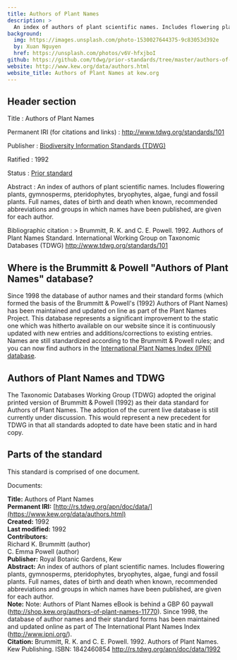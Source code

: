 ```yaml
---
title: Authors of Plant Names
description: >
  An index of authors of plant scientific names. Includes flowering plants, gymnosperms, pteridophytes, bryophytes, algae, fungi and fossil plants. Full names, dates of birth and death when known, recommended abbreviations and groups in which names have been published, are given for each author. Authors of Plant Names has been incorporated into the [International Plant Names Index (IPNI)](https://www.ipni.org/).
background:
  img: https://images.unsplash.com/photo-1530027644375-9c83053d392e
  by: Xuan Nguyen
  href: https://unsplash.com/photos/v6V-hfxjboI
github: https://github.com/tdwg/prior-standards/tree/master/authors-of-plant-names
website: http://www.kew.org/data/authors.html
website_title: Authors of Plant Names at kew.org
---
```


## Header section

Title
: Authors of Plant Names

Permanent IRI (for citations and links)
: <http://www.tdwg.org/standards/101>

Publisher
: [Biodiversity Information Standards (TDWG)](https://www.tdwg.org/)

Ratified
: 1992

Status
: [Prior standard](https://www.tdwg.org/standards/status-and-categories/)

Abstract
: An index of authors of plant scientific names. Includes flowering plants, gymnosperms, pteridophytes, bryophytes, algae, fungi and fossil plants. Full names, dates of birth and death when known, recommended abbreviations and groups in which names have been published, are given for each author.

Bibliographic citation
: > Brummitt, R. K. and C. E. Powell. 1992. Authors of Plant Names Standard. International Working Group on Taxonomic Databases (TDWG) http://www.tdwg.org/standards/101

## Where is the Brummitt & Powell "Authors of Plant Names" database?

Since 1998 the database of author names and their standard forms (which formed the basis of the Brummitt & Powell's (1992) Authors of Plant Names) has been maintained and updated on line as part of the Plant Names Project. This database represents a significant improvement to the static one which was hitherto available on our website since it is continuously updated with new entries and additions/corrections to existing entries. Names are still standardized according to the Brummitt & Powell rules; and you can now find authors in the [International Plant Names Index (IPNI) database](https://www.ipni.org/).

## Authors of Plant Names and TDWG

The Taxonomic Databases Working Group (TDWG) adopted the original printed version of Brummitt & Powell (1992) as their data standard for Authors of Plant Names. The adoption of the current live database is still currently under discussion. This would represent a new precedent for TDWG in that all standards adopted to date have been static and in hard copy.

## Parts of the standard

This standard is comprised of one document. 

Documents:

**Title:** Authors of Plant Names <br/>
**Permanent IRI:** [http://rs.tdwg.org/apn/doc/data/](https://www.kew.org/data/authors.html) <br/>
**Created:** 1992 <br/>
**Last modified:** 1992 <br/>
**Contributors:** <br/>
Richard K. Brummitt (author) <br/>
C. Emma Powell (author) <br/>
**Publisher:** Royal Botanic Gardens, Kew <br/>
**Abstract:** An index of authors of plant scientific names. Includes flowering plants, gymnosperms, pteridophytes, bryophytes, algae, fungi and fossil plants. Full names, dates of birth and death when known, recommended abbreviations and groups in which names have been published, are given for each author.  <br/>
**Note:** Note: Authors of Plant Names eBook is behind a GBP 60 paywall (http://shop.kew.org/authors-of-plant-names-11770).  Since 1998, the database of author names and their standard forms has been maintained and updated online as part of The International Plant Names Index (http://www.ipni.org/). <br/>
**Citation:** Brummitt, R. K. and C. E. Powell. 1992. Authors of Plant Names. Kew Publishing. ISBN: 1842460854 http://rs.tdwg.org/apn/doc/data/1992

